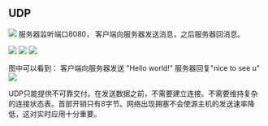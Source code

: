 ## UDP
![](https://github.com/sjtu-course/homework/tree/main/YiyanWang/hw2/network/实验一/image/pic0.png)
服务器监听端口8080， 客户端向服务器发送消息，之后服务器回消息。  

![](https://github.com/sjtu-course/homework/tree/main/YiyanWang/hw2/network/实验一/image/pic1.png)
![](https://github.com/sjtu-course/homework/tree/main/YiyanWang/hw2/network/实验一/image/pic2.png)
![](https://github.com/sjtu-course/homework/tree/main/YiyanWang/hw2/network/实验一/image/pic3.png)

图中可以看到： 客户端向服务器发送 "Hello world!" 服务器回复"nice to see u"
![](https://github.com/sjtu-course/homework/tree/main/YiyanWang/hw2/network/实验一/image/pic4.png)

UDP只能提供不可靠交付。在发送数据之前，不需要建立连接。不需要维持复杂的连接状态表。首部开销只有8字节。网络出现拥塞不会使源主机的发送速率降低，这对实时应用十分重要。